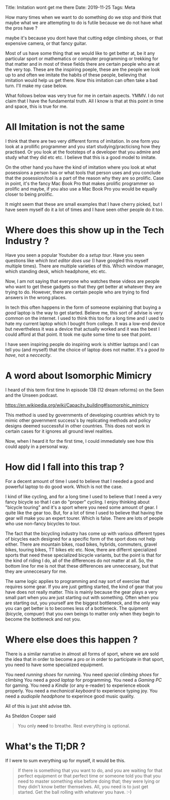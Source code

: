 Title: Imitation wont get me there
Date: 2019-11-25
Tags: Meta


How many times when we want to do something do we stop and think that
maybe what we are attempting to do is futile because we do not have
what the pros have ?

maybe it's because you dont have that cutting edge climbing shoes, or
that expensive camera, or that fancy guitar.

Most of us have some thing that we would like to get better at, be it
any particular sport or mathematics or computer programming or
trekking for that matter and in most of these fields there are certain
people who are at the very top. These are the inspiring poeple, these
are the people we look up to and often we imitate the habits of these
people, believing that imitation would help us get there. Now this
imitation can often take a bad turn. I'll make my case below.

What follows below was very true for me in certain aspects. YMMV. I do
not claim that I have the fundamental truth. All I know is that at
this point in time and space, this is true for me.


# All Imitation is not the same

I think that there are two very different forms of imitation. In one
form you look at a prollific programmer and you start
studying/practicisng how they practised. Or you look at the footsteps
of a developer that you admire and study what they did etc etc. I
believe that this is a good model to imitate.

On the other hand you have the kind of imitation where you look at
what posessions a person has or what tools that person uses and you
conclude that the posession/tool is a part of the reason why they are
so prolific. Case in point, it's the fancy Mac Book Pro that makes
prolific programmer so prolific and maybe, if you also use a Mac Book
Pro you would be equally closer to being prolific.

It might seem that these are small examples that I have cherry picked,
but I have seem myself do it a lot of times and I have seen other
people do it too.

# Where does this show up in the Tech Industry ?

Have you seen a popular Youtuber do a _setup tour_. Have you seen
questions like _which text editor does <insert person here> use_ (I
have googled this myself multiple times). There are multiple varieties
of this. Which window manager, which standing desk, which headphone,
etc etc.

Now, I am not saying that everyone who watches these videos are people
who want to get these gadgets so that they get better at whatever they
are trying to do. However, there are certain people who are trying to
find answers in the wrong places.

In tech this often happens in the form of someone explaining that
buying a _good_ laptop is the way to get started. Believe me, this
sort of advise is very common on the internet. I used to think this
too for a long time and I used to hate my current laptop which I
bought from college. It was a low-end device but nevertheless it was a
device that actually worked and it was the best I could afford at that
point. It took me quite some time to see that point.

I have seen inspiring people do inspiring work is shittier laptops and
I can tell you (and myself) that the choice of laptop does not
matter. It's a _good to have_, not a _neccecity_.

# A word about Isomorphic Mimicry #

I heard of this term first time In episode 138 (12 dream reforms) on
the Seen and the Unseen podcast.

https://en.wikipedia.org/wiki/Capacity_building#Isomorphic_mimicry

This method is used by governments of developing countries which try
to mimic other government success's by replicating methods and policy
designs deemed successful in other countries. This does not work in
certain cases for it ignores all ground level realities.

Now, when I heard it for the first time, I could immediately see how
this could apply in a personal way.

# How did I fall into this trap ?

For a decent amount of time I used to believe that I needed a good and
powerful laptop to do good work. Which is not the case. 

I kind of like cycling, and for a long time I used to believe that I
need a very fancy bicycle so that I can do "proper" cycling. I enjoy
thinking about "bicycle touring" and it's a sport where you need some
amount of gear. I quite like the gear too. But, for a lot of time I
used to believe that having the gear will make you an expert
tourer. Which is false. There are lots of people who use non-fancy
bicycles to tour.

The fact that the bicycling industry has come up with various
different types of bicycles each designed for a specific form of the
sport does not help either. There are mountain bikes, road bikes,
hybrids, commuters, gravel bikes, touring bikes, TT bikes etc
etc. Now, there are differnt specialized sports that need these
specialized bicycle variants, but the point is that for the kind of
riding I do, all of the differences do not matter at all. So, the
bottom line for me is not that these differences are unneccesary, but
that they are unneccesary for me.

The same logic applies to programming and nay sort of exercise that
requires some gear. If you are just getting started, the kind of gear
that you have does not really matter. This is mainly because the gear
plays a very small part when you are just starting out with
something. Often when you are starting out, you yourself are the
biggest bottleneck, and the only way you can get better is to becomes
less of a bottleneck. The quipment (bicycle, compuer) that you own
beings to matter only when they begin to become the bottleneck and not
you.


# Where else does this happen ?

There is a similar narrative in almost all forms of sport, where we
are sold the idea that in order to become a pro or in order to
participate in that sport, you need to have some specialized
equipment.

You need _running shoes_ for running.
You need _special climbing shoes_ for climbing
You need a _good laptop_ for programming.
You need a _Gaming PC_ for gaming.
You need a _Kindle_ (or any e-reader) to experience ebook properly. 
You need a _mechanical keyboard_ to experience typing joy.
You need a _audiopile headphone_ to experince good music quality.

All of this is just shit advise tbh.

As Sheldon Cooper said
> You only __need__ to breathe. Rest everything is optional. 

# What's the Tl;DR ?
If I were to sum everything up for myself, it would be this. 

> If there is something that you want to do, and you are waiting for
> that perfect equipment or that perfect time or someone told you that
> you need to master something else before doing that; they were lying
> or they didn't know better themselves. All, you need is to just get
> started. Get the ball rolling with whatever you have. :-)




